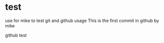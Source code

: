 # test
use for mike to test git and github usage
This is the first commit in github by mike

github test
